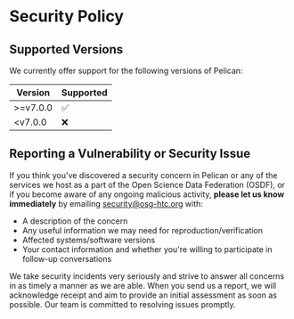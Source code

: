 # Security Policy

## Supported Versions

We currently offer support for the following versions of Pelican:

| Version  | Supported          |
| -------  | ------------------ |
| >=v7.0.0 | :white_check_mark: |
| <v7.0.0  | :x:                |

## Reporting a Vulnerability or Security Issue

If you think you've discovered a security concern in Pelican or any of the services
we host as a part of the Open Science Data Federation (OSDF), or if you become aware of any
ongoing malicious activity, **please let us know immediately** by emailing
[security@osg-htc.org](mailto:security@osg-htc.org) with:
- A description of the concern
- Any useful information we may need for reproduction/verification
- Affected systems/software versions
- Your contact information and whether you're willing to participate in follow-up conversations

We take security incidents very seriously and strive to answer all concerns in as timely a
manner as we are able. When you send us a report, we will acknowledge receipt and aim to
provide an initial assessment as soon as possible. Our team is committed to resolving issues
promptly.
